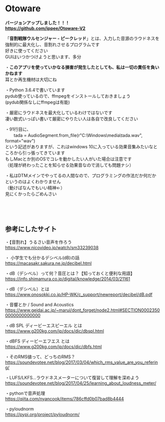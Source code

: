 # Otoware
**バージョンアップしました！！！**  
**https://github.com/ippee/Otoware-V2**  
  
「**音割戦隊ウルセンジャー - ピークレッド**」とは、入力した音源のラウドネスを強制的に最大化し、音割れさせるプログラムです  
好きに使ってください  
GUIはいつかつけようと思います、多分  
  
・**このアプリを使っていかなる損害が発生したとしても、私は一切の責任を負いかねます**  
耳とか再生機材は大切にね  
  
・Python 3.6.4で書いています  
pydub使っているので、ffmpegをインストールしておきましょう  
(pydub関係なしにffmpegは有能)  
  
・厳密にラウドネスを最大化しているわけではないです  
凄い数式いっぱい書いて厳密にやりたい人は各自で改良してください  
  
・91行目に、  
　　tada = AudioSegment.from_file(r"C:\Windows\media\tada.wav", format="wav")  
という記述がありますが、これはwindows 10に入っている効果音集みたいなところから引っ張ってきています  
もしMacとか別のOSでコレを動かしたい人がいた場合は注意です  
（処理が終わったことを知らせる効果音なので消しても問題ナシ）  
  
・私はDTMメインでやってるの人間なので、プログラミングの作法だか何だかというのはよくわかりません  
（動けばなんでもいい精神←）  
見にくかったらごめんさい  
　  
　  
　  
## 参考にしたサイト  
・【音割れ】うるさい音声を作ろう  
https://www.nicovideo.jp/watch/sm33239038  
  
・  小学生でも分かるデシベル(dB)の話  
https://macasakr.sakura.ne.jp/decibel.html  
  
・dB（デシベル）って何？音圧とは？【知っておくと便利な用語】  
https://info.shimamura.co.jp/digital/knowledge/2014/03/21161  
  
・dB（デシベル）とは  
https://www.onosokki.co.jp/HP-WK/c_support/newreport/decibel/dB.pdf  
  
・音響とか / Sound and Acoustics
https://www.geidai.ac.jp/~marui/dont_forget/node2.html#SECTION00023500000000000000  
  
・dB SPL ディービーエスピーエル とは  
https://www.g200kg.com/jp/docs/dic/dbspl.html
  
・dBFS ディービーエフエス とは  
https://www.g200kg.com/jp/docs/dic/dbfs.html  
  
・そのRMS値って、どっちのRMS？  
https://soundevotee.net/blog/2017/03/04/which_rms_value_are_you_refering/  
  
・LUFS/LKFS…ラウドネスメーターについて復習して理解を深めよう  
https://soundevotee.net/blog/2017/04/25/learning_about_loudness_meter/  
  
・pythonで音声処理  
https://qiita.com/nyancook/items/786cffd0b07bad8b4444  
  
・pyloudnorm  
https://pypi.org/project/pyloudnorm/
